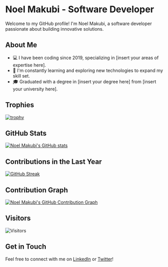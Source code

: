 # Noel Makubi - Software Developer

Welcome to my GitHub profile! I'm Noel Makubi, a software developer passionate about building innovative solutions.

## About Me

- 💻 I have been coding since 2019, specializing in [insert your areas of expertise here].
- 🌱 I'm constantly learning and exploring new technologies to expand my skill set.
- 🎓 Graduated with a degree in [insert your degree here] from [insert your university here].

## Trophies

[![trophy](https://github-profile-trophy.vercel.app/?username=noelmakubi&theme=darkhub)](https://github.com/noelmakubi)


## GitHub Stats

[![Noel Makubi's GitHub stats](https://github-readme-stats.vercel.app/api?username=noelmakubi&show_icons=true&theme=dark)](https://github.com/noelmakubi)

## Contributions in the Last Year

[![GitHub Streak](https://github-readme-streak-stats.herokuapp.com/?user=noelmakubi&theme=dark)](https://git.io/streak-stats)

## Contribution Graph

[![Noel Makubi's GitHub Contribution Graph](https://activity-graph.herokuapp.com/graph?username=noelmakubi&theme=github&hide_border=true)](https://github.com/noelmakubi)


## Visitors

![Visitors](https://visitor-badge.laobi.icu/badge?page_id=noelmakubi)

## Get in Touch

Feel free to connect with me on [LinkedIn](https://www.linkedin.com/in/your-linkedin-profile/) or [Twitter](https://twitter.com/your-twitter-handle)!
